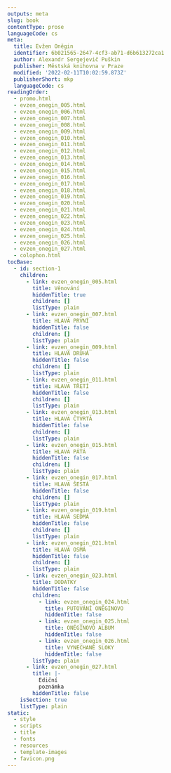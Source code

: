 ```yaml
---
outputs: meta
slug: book
contentType: prose
languageCode: cs
meta:
  title: Evžen Oněgin
  identifier: 6b021565-2647-4cf3-ab71-d6b613272ca1
  author: Alexandr Sergejevič Puškin
  publisher: Městská knihovna v Praze
  modified: '2022-02-11T10:02:59.873Z'
  publisherShort: mkp
  languageCode: cs
readingOrder:
  - promo.html
  - evzen_onegin_005.html
  - evzen_onegin_006.html
  - evzen_onegin_007.html
  - evzen_onegin_008.html
  - evzen_onegin_009.html
  - evzen_onegin_010.html
  - evzen_onegin_011.html
  - evzen_onegin_012.html
  - evzen_onegin_013.html
  - evzen_onegin_014.html
  - evzen_onegin_015.html
  - evzen_onegin_016.html
  - evzen_onegin_017.html
  - evzen_onegin_018.html
  - evzen_onegin_019.html
  - evzen_onegin_020.html
  - evzen_onegin_021.html
  - evzen_onegin_022.html
  - evzen_onegin_023.html
  - evzen_onegin_024.html
  - evzen_onegin_025.html
  - evzen_onegin_026.html
  - evzen_onegin_027.html
  - colophon.html
tocBase:
  - id: section-1
    children:
      - link: evzen_onegin_005.html
        title: Věnování
        hiddenTitle: true
        children: []
        listType: plain
      - link: evzen_onegin_007.html
        title: HLAVA PRVNÍ
        hiddenTitle: false
        children: []
        listType: plain
      - link: evzen_onegin_009.html
        title: HLAVA DRUHÁ
        hiddenTitle: false
        children: []
        listType: plain
      - link: evzen_onegin_011.html
        title: HLAVA TŘETÍ
        hiddenTitle: false
        children: []
        listType: plain
      - link: evzen_onegin_013.html
        title: HLAVA ČTVRTÁ
        hiddenTitle: false
        children: []
        listType: plain
      - link: evzen_onegin_015.html
        title: HLAVA PÁTÁ
        hiddenTitle: false
        children: []
        listType: plain
      - link: evzen_onegin_017.html
        title: HLAVA ŠESTÁ
        hiddenTitle: false
        children: []
        listType: plain
      - link: evzen_onegin_019.html
        title: HLAVA SEDMÁ
        hiddenTitle: false
        children: []
        listType: plain
      - link: evzen_onegin_021.html
        title: HLAVA OSMÁ
        hiddenTitle: false
        children: []
        listType: plain
      - link: evzen_onegin_023.html
        title: DODATKY
        hiddenTitle: false
        children:
          - link: evzen_onegin_024.html
            title: PUTOVÁNÍ ONĚGINOVO
            hiddenTitle: false
          - link: evzen_onegin_025.html
            title: ONĚGINOVO ALBUM
            hiddenTitle: false
          - link: evzen_onegin_026.html
            title: VYNECHANÉ SLOKY
            hiddenTitle: false
        listType: plain
      - link: evzen_onegin_027.html
        title: |-
          Ediční
          poznámka
        hiddenTitle: false
    isSection: true
    listType: plain
static:
  - style
  - scripts
  - title
  - fonts
  - resources
  - template-images
  - favicon.png
---
```

